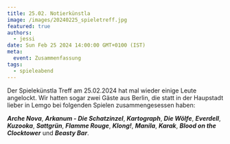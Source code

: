 ```yaml
---
title: 25.02. Notierkünstla
image: /images/20240225_spieletreff.jpg
featured: true
authors:
  - jessi
date: Sun Feb 25 2024 14:00:00 GMT+0100 (IST)
meta:
  event: Zusammenfassung
tags:
  - spieleabend
---
```


Der Spielekünstla Treff am 25.02.2024 hat mal wieder einige Leute angelockt. Wir hatten sogar zwei Gäste aus Berlin, die statt in der Haupstadt lieber in Lemgo bei folgenden Spielen zusammengesessen haben:

***Arche Nova***, ***Arkanum - Die Schatzinzel***, ***Kartograph***, ***Die Wölfe***, ***Everdell***, ***Kuzooka***, ***Sattgrün***, ***Flamme Rouge***, ***Klong!***, ***Manila***, ***Karak***, ***Blood on the Clocktower*** und ***Beasty Bar***.
